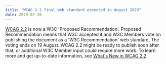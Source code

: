 ```yaml
---
title: "WCAG 2.2 final web standard expected in August 2023"
date: 2023-07-20
---
```


[WCAG 2.2](https://www.w3.org/TR/WCAG22) is now a W3C 'Proposed Recommendation'. Proposed Recommendation means that W3C accepted it and W3C Members vote on publishing the document as a 'W3C Recommendation' web standard. The voting ends on 19 August. WCAG 2.2 might be ready to publish soon after that, or additional W3C Member input could require more work. To learn more and get up-to-date information, see [What's New in WCAG 2.2](https://www.w3.org/WAI/standards-guidelines/wcag/new-in-22/).
